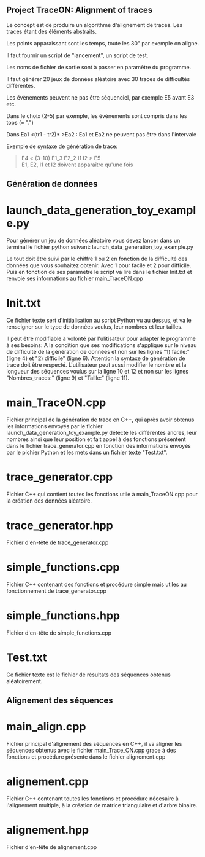 ## Project TraceON: Alignment of traces
Le concept est de produire un algorithme d'alignement de traces. Les traces étant des éléments abstraits.  

Les points apparaissant sont les temps, toute les 30" par exemple on aligne.  

Il faut fournir un script de "lancement", un script de test.  

Les noms de fichier de sortie sont à passer en paramètre du programme.  

Il faut générer 20 jeux de données aléatoire avec 30 traces de difficultés différentes.  

Les évènements peuvent ne pas être séquenciel, par exemple E5 avant E3 etc.  

Dans le choix (2-5) par exemple, les évènements sont compris dans les tops (= ".")  

Dans Ea1 <(tr1 - tr2)* >Ea2 : Ea1 et Ea2 ne peuvent pas être dans l'intervale

Exemple de syntaxe de génération de trace:
> E4 < (3-10) E1_3 E2_2 I1 I2 > E5  
> E1, E2, I1 et I2 doivent apparaître qu'une fois


## Génération de données
# launch_data_generation_toy_example.py
Pour générer un jeu de données aléatoire vous devez lancer dans un terminal le fichier python suivant:
launch_data_generation_toy_example.py

Le tout doit être suivi par le chiffre 1 ou 2 en fonction de la difficulté des données que vous souhaitez obtenir. 
Avec 1 pour facile et 2 pour difficile. Puis en fonction de ses paramètre le script va lire dans le fichier Init.txt et renvoie ses informations au fichier main_TraceON.cpp

# Init.txt
Ce fichier texte sert d'initialisation au script Python vu au dessus, et va le renseigner sur le type de données voulus, leur nombres et leur tailles. 

Il peut être modifiable à volonté par l'ulitisateur pour adapter le programme à ses besoins:
A la condition que ses modifications s'applique sur le niveau de difficulté de la génération de données et non sur les lignes "1) facile:" (ligne 4) et "2) difficile" (ligne 6).
Attention la syntaxe de génération de trace doit être respecté.
L'utilisateur peut aussi modifier le nombre et la longueur des séquences voulus sur la ligne 10 et 12 et non sur les lignes "Nombres_traces:" (ligne 9) et "Taille:" (ligne 11).

# main_TraceON.cpp
Fichier principal de la génération de trace en C++, qui après avoir obtenus les informations envoyés par le fichier launch_data_generation_toy_example.py détecte les différentes ancres, leur nombres ainsi que leur position et fait appel à des fonctions présentent dans le fichier trace_generator.cpp en fonction des informations envoyés par le pichier Python 
et les mets dans un fichier texte "Test.txt".

# trace_generator.cpp
Fichier C++ qui contient toutes les fonctions utile à main_TraceON.cpp pour la création des données aléatoire.

# trace_generator.hpp
Fichier d'en-tête de trace_generator.cpp

# simple_functions.cpp
Fichier C++ contenant des fonctions et procédure simple mais utiles au fonctionnement de trace_generator.cpp

# simple_functions.hpp
Fichier d'en-tête de simple_functions.cpp

# Test.txt
Ce fichier texte est le fichier de résultats des séquences obtenus aléatoirement.


## Alignement des séquences
# main_align.cpp
Fichier principal d'alignement des séquences en C++, il va aligner les séquences obtenus avec le fichier main_Trace_ON.cpp grace à des fonctions et procédure présente dans le fichier alignement.cpp

# alignement.cpp
Fichier C++ contenant toutes les fonctions et procédure nécesaire  à l'alignement multiple, à la création de matrice triangulaire et d'arbre binaire.

# alignement.hpp
Fichier d'en-tête de alignement.cpp

